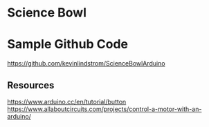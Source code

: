 # Science Bowl 

# Sample Github Code
https://github.com/kevinlindstrom/ScienceBowlArduino

## Resources
https://www.arduino.cc/en/tutorial/button
https://www.allaboutcircuits.com/projects/control-a-motor-with-an-arduino/
